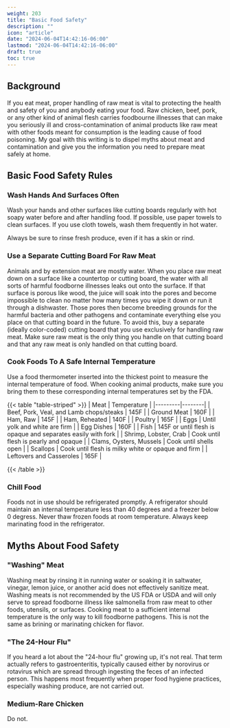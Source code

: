 ```yaml
---
weight: 203
title: "Basic Food Safety"
description: ""
icon: "article"
date: "2024-06-04T14:42:16-06:00"
lastmod: "2024-06-04T14:42:16-06:00"
draft: true
toc: true
---
```


## Background

If you eat meat, proper handling of raw meat is vital to protecting the health
and safety of you and anybody eating your food. Raw chicken, beef, pork, or any
other kind of animal flesh carries foodbourne illnesses that can make you
seriously ill and cross-contamination of animal products like raw meat with
other foods meant for consumption is the leading cause of food poisoning. My
goal with this writing is to dispel myths about meat and contamination and give
you the information you need to prepare meat safely at home.

## Basic Food Safety Rules

### Wash Hands And Surfaces Often

Wash your hands and other surfaces like cutting boards regularly with hot soapy
water before and after handling food. If possible, use paper towels to clean
surfaces. If you use cloth towels, wash them frequently in hot water.

Always be sure to rinse fresh produce, even if it has a skin or rind.

### Use a Separate Cutting Board For Raw Meat

Animals and by extension meat are mostly water. When you place raw meat down on
a surface like a countertop or cutting board, the water with all sorts of
harmful foodborne illnesses leaks out onto the surface. If that surface is
porous like wood, the juice will soak into the pores and become impossible to
clean no matter how many times you wipe it down or run it through a dishwaster.
Those pores then become breeding grounds for the harmful bacteria and other
pathogens and contaminate everything else you place on that cutting board in the
future. To avoid this, buy a separate (ideally color-coded) cutting board that
you use exclusively for handling raw meat. Make sure raw meat is the only thing
you handle on that cutting board and that any raw meat is only handled on that
cutting board.

### Cook Foods To A Safe Internal Temperature

Use a food thermometer inserted into the thickest point to measure the internal
temperature of food. When cooking animal products, make sure you bring them to
these corresponding internal temperatures set by the FDA.

{{< table "table-striped" >}} | Meat | Temperature | |---------|--------| |
Beef, Pork, Veal, and Lamb chops/steaks | 145F | | Ground Meat | 160F | | Ham,
Raw | 145F | | Ham, Reheated | 140F | | Poultry | 165F | | Eggs | Until yolk and
white are firm | | Egg Dishes | 160F | | Fish | 145F or until flesh is opaque
and separates easily with fork | | Shrimp, Lobster, Crab | Cook until flesh is
pearly and opaque | | Clams, Oysters, Mussels | Cook until shells open | |
Scallops | Cook until flesh is milky white or opaque and firm | | Leftovers and
Casseroles | 165F |

{{< /table >}}

### Chill Food

Foods not in use should be refrigerated promptly. A refrigerator should maintain
an internal temperature less than 40 degrees and a freezer below 0 degress.
Never thaw frozen foods at room temperature. Always keep marinating food in the
refrigerator.

## Myths About Food Safety

### "Washing" Meat

Washing meat by rinsing it in running water or soaking it in saltwater, vinegar,
lemon juice, or another acid does not effectively sanitize meat. Washing meats
is not recommended by the US FDA or USDA and will only serve to spread foodborne
illness like salmonella from raw meat to other foods, utensils, or surfaces.
Cooking meat to a sufficient internal temperature is the only way to kill
foodborne pathogens. This is not the same as brining or marinating chicken for
flavor.

### "The 24-Hour Flu"

If you heard a lot about the "24-hour flu" growing up, it's not real. That term
actually refers to gastroenteritis, typically caused either by norovirus or
rotavirus which are spread through ingesting the feces of an infected person.
This happens most frequently when proper food hygiene practices, especially
washing produce, are not carried out.

### Medium-Rare Chicken

Do not.

###
